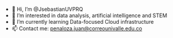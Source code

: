 - 👋 Hi, I’m @JsebastianUVPRQ
- 👀 I’m interested in data analysis, artificial intelligence and STEM
- 🌱 I’m currently learning Data-focused Cloud infrastructure
- 📫 Contact me: penaloza.juan@correounivalle.edu.co 
